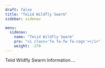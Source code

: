 ```yaml
---
draft: false
title: "Teiid Wildfly Swarm"
sidebar: sidenav

menu:
  sidenav:
    name: "Teiid Wildfly Swarm"
    pre: "<i class='fa fa-fw fa-cogs'></i>"
    weight: -270
---
```


Teiid Wildfly Swarm Information....